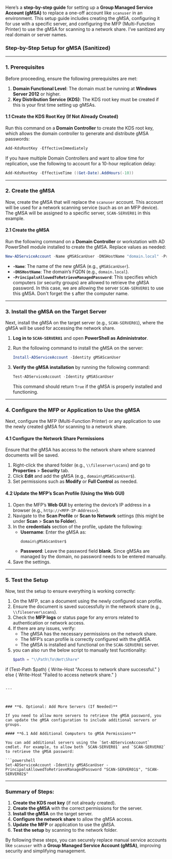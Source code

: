Here’s a **step-by-step guide** for setting up a **Group Managed Service Account (gMSA)** to replace a one-off account like `scanuser` in an environment. This setup guide includes creating the gMSA, configuring it for use with a specific server, and configuring the MFP (Multi-Function Printer) to use the gMSA for scanning to a network share. I’ve sanitized any real domain or server names.

### **Step-by-Step Setup for gMSA (Sanitized)**

---

### **1. Prerequisites**

Before proceeding, ensure the following prerequisites are met:
1. **Domain Functional Level**: The domain must be running at **Windows Server 2012** or higher.
2. **Key Distribution Service (KDS)**: The KDS root key must be created if this is your first time setting up gMSAs.

#### **1.1 Create the KDS Root Key (If Not Already Created)**

Run this command on a **Domain Controller** to create the KDS root key, which allows the domain controller to generate and distribute gMSA passwords:

```powershell
Add-KdsRootKey -EffectiveImmediately
```

If you have multiple Domain Controllers and want to allow time for replication, use the following to account for a 10-hour replication delay:

```powershell
Add-KdsRootKey -EffectiveTime ((Get-Date).AddHours(-10))
```

---

### **2. Create the gMSA**

Now, create the gMSA that will replace the `scanuser` account. This account will be used for a network scanning service (such as on an MFP device). The gMSA will be assigned to a specific server, `SCAN-SERVER01` in this example.

#### **2.1 Create the gMSA**

Run the following command on a **Domain Controller** or workstation with AD PowerShell module installed to create the gMSA. Replace values as needed:

```powershell
New-ADServiceAccount -Name gMSAScanUser -DNSHostName "domain.local" -PrincipalsAllowedToRetrieveManagedPassword "SCAN-SERVER01$"
```

- **`-Name`**: The name of the new gMSA (e.g., `gMSAScanUser`).
- **`-DNSHostName`**: The domain’s FQDN (e.g., `domain.local`).
- **`-PrincipalsAllowedToRetrieveManagedPassword`**: This specifies which computers (or security groups) are allowed to retrieve the gMSA password. In this case, we are allowing the server `SCAN-SERVER01` to use this gMSA. Don't forget the `$` after the computer name.

---

### **3. Install the gMSA on the Target Server**

Next, install the gMSA on the target server (e.g., `SCAN-SERVER01`), where the gMSA will be used for accessing the network share.

1. **Log in to `SCAN-SERVER01`** and open **PowerShell as Administrator**.

2. Run the following command to install the gMSA on the server:

   ```powershell
   Install-ADServiceAccount -Identity gMSAScanUser
   ```

3. **Verify the gMSA installation** by running the following command:

   ```powershell
   Test-ADServiceAccount -Identity gMSAScanUser
   ```

   This command should return `True` if the gMSA is properly installed and functioning.

---

### **4. Configure the MFP or Application to Use the gMSA**

Next, configure the MFP (Multi-Function Printer) or any application to use the newly created gMSA for scanning to a network share.

#### **4.1 Configure the Network Share Permissions**

Ensure that the gMSA has access to the network share where scanned documents will be saved.

1. Right-click the shared folder (e.g., `\\fileserver\scans`) and go to **Properties** > **Security** tab.
2. Click **Edit** and add the gMSA (e.g., `domain\gMSAScanUser$`).
3. Set permissions such as **Modify** or **Full Control** as needed.

#### **4.2 Update the MFP’s Scan Profile (Using the Web GUI)**

1. Open the MFP’s **Web GUI** by entering the device’s IP address in a browser (e.g., `http://<MFP-IP-Address>`).
2. Navigate to the **Scan Profile** or **Scan to Network** settings (this might be under **Scan** > **Scan to Folder**).
3. In the **credentials** section of the profile, update the following:
   - **Username**: Enter the gMSA as:
     ```
     domain\gMSAScanUser$
     ```
   - **Password**: Leave the password field **blank**. Since gMSAs are managed by the domain, no password needs to be entered manually.
4. Save the settings.

---

### **5. Test the Setup**

Now, test the setup to ensure everything is working correctly:

1. On the MFP, scan a document using the newly configured scan profile.
2. Ensure the document is saved successfully in the network share (e.g., `\\fileserver\scans`).
3. Check the **MFP logs** or status page for any errors related to authentication or network access.
4. If there are any issues, verify:
   - The gMSA has the necessary permissions on the network share.
   - The MFP’s scan profile is correctly configured with the gMSA.
   - The gMSA is installed and functional on the `SCAN-SERVER01` server.
5. you can also run the below script to manually test fucntionality:
   ```powershell
   $path = "\\Path\To\Net\Share"
if (Test-Path $path) {
    Write-Host "Access to network share successful."
} else {
    Write-Host "Failed to access network share."
}
   ```

---



### **6. Optional: Add More Servers (If Needed)**

If you need to allow more servers to retrieve the gMSA password, you can update the gMSA configuration to include additional servers or groups.

#### **6.1 Add Additional Computers to gMSA Permissions**

You can add additional servers using the `Set-ADServiceAccount` cmdlet. For example, to allow both `SCAN-SERVER01` and `SCAN-SERVER02` to retrieve the gMSA password:

```powershell
Set-ADServiceAccount -Identity gMSAScanUser -PrincipalsAllowedToRetrieveManagedPassword "SCAN-SERVER01$", "SCAN-SERVER02$"
```

---

### **Summary of Steps**:
1. **Create the KDS root key** (if not already created).
2. **Create the gMSA** with the correct permissions for the server.
3. **Install the gMSA** on the target server.
4. **Configure the network share** to allow the gMSA access.
5. **Update the MFP** or application to use the gMSA.
6. **Test the setup** by scanning to the network folder.

By following these steps, you can securely replace manual service accounts like `scanuser` with a **Group Managed Service Account (gMSA)**, improving security and simplifying management.
